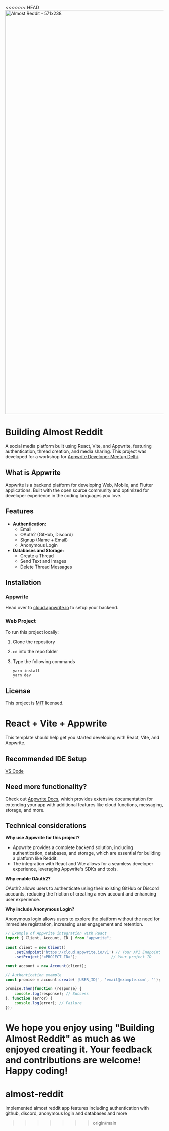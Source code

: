 <<<<<<< HEAD
<img width="1280" alt="Almost Reddit - 571x238" src="https://github.com/user-attachments/assets/63852be8-e898-4403-a0c0-1f3b77c54169">

# Building Almost Reddit

A social media platform built using React, Vite, and Appwrite, featuring authentication, thread creation, and media sharing. This project was developed for a workshop for [Appwrite Developer Meetup Delhi](https://lu.ma/oqelzoej).

## What is Appwrite

Appwrite is a backend platform for developing Web, Mobile, and Flutter applications. Built with the open source community and optimized for developer experience in the coding languages you love.

## Features

- **Authentication:**
  - Email
  - OAuth2 (GitHub, Discord)
  - Signup (Name + Email)
  - Anonymous Login
- **Databases and Storage:**
  - Create a Thread
  - Send Text and Images
  - Delete Thread Messages

## Installation
### Appwrite

Head over to [cloud.appwrite.io](https://cloud.appwrite.io) to setup your backend.

### Web Project

To run this project locally:

1. Clone the repository
2. `cd` into the repo folder
3. Type the following commands

    ```bash
    yarn install
    yarn dev
    ```

## License

This project is [MIT](https://choosealicense.com/licenses/mit/) licensed.

# React + Vite + Appwrite

This template should help get you started developing with React, Vite, and Appwrite.

## Recommended IDE Setup

[VS Code](https://code.visualstudio.com/)

## Need more functionality?

Check out [Appwrite Docs](https://appwrite.io/docs), which provides extensive documentation for extending your app with additional features like cloud functions, messaging, storage, and more.

## Technical considerations

**Why use Appwrite for this project?**

- Appwrite provides a complete backend solution, including authentication, databases, and storage, which are essential for building a platform like Reddit.
- The integration with React and Vite allows for a seamless developer experience, leveraging Appwrite's SDKs and tools.

**Why enable OAuth2?**

OAuth2 allows users to authenticate using their existing GitHub or Discord accounts, reducing the friction of creating a new account and enhancing user experience.

**Why include Anonymous Login?**

Anonymous login allows users to explore the platform without the need for immediate registration, increasing user engagement and retention.

```jsx
// Example of Appwrite integration with React
import { Client, Account, ID } from "appwrite";

const client = new Client()
    .setEndpoint('https://cloud.appwrite.io/v1') // Your API Endpoint
    .setProject('<PROJECT_ID>');               // Your project ID

const account = new Account(client);

// Authentication example
const promise = account.create('[USER_ID]', 'email@example.com', '');

promise.then(function (response) {
    console.log(response); // Success
}, function (error) {
    console.log(error); // Failure
});
```

We hope you enjoy using "Building Almost Reddit" as much as we enjoyed creating it. Your feedback and contributions are welcome! Happy coding!
=======
# almost-reddit
Implemented almost reddit app features including authentication with github, discord, anonymous login and databases and more 
>>>>>>> origin/main
